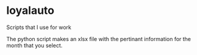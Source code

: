 # loyalauto
Scripts that I use for work

The python script makes an xlsx file with the pertinant information for the
month that you select.
